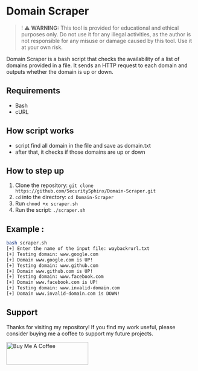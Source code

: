 # Domain Scraper 

>! ⚠️ **WARNING:** This tool is provided for educational and ethical purposes only. Do not use it for any illegal activities, as the author is not responsible for any misuse or damage caused by this tool. Use it at your own risk.

Domain Scraper is a bash script that checks the availability of a list of domains provided in a file. It sends an HTTP request to each domain and outputs whether the domain is up or down.

## Requirements
- Bash
- cURL
## How script works
- script find all domain in the file and save as domain.txt
- after that, it checks if those domains are up or down
## How to step up 
1. Clone the repository: `git clone https://github.com/SecuritySphinx/Domain-Scraper.git`
2. `cd` into the directory: `cd Domain-Scraper`
3. Run `chmod +x scraper.sh`
3. Run the script: `./scraper.sh`

## Example :
```bash 
bash scraper.sh 
[+] Enter the name of the input file: waybackrurl.txt 
[+] Testing domain: www.google.com
[+] Domain www.google.com is UP!
[+] Testing domain: www.github.com
[+] Domain www.github.com is UP!
[+] Testing domain: www.facebook.com
[+] Domain www.facebook.com is UP!
[+] Testing domain: www.invalid-domain.com
[+] Domain www.invalid-domain.com is DOWN!
````

## Support

Thanks for visiting my repository! If you find my work useful, please consider buying me a coffee to support my future projects.

<a href="https://buymeacoffee.com/reek_elderblood?new=1" target="_blank"><img src="https://cdn.buymeacoffee.com/buttons/v2/default-yellow.png" alt="Buy Me A Coffee" style="height: 60px !important;width: 217px !important;" ></a>

